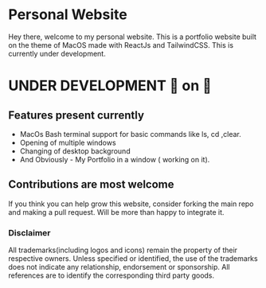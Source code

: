 # Personal  Website

Hey there, welcome to my personal website.
This is a portfolio website built on the theme of MacOS made with ReactJs and TailwindCSS.
This is currently under development.

# UNDER DEVELOPMENT :construction: on :apple:

## Features present currently 

* MacOs Bash terminal support for basic commands like ls, cd ,clear.
* Opening of multiple windows
* Changing of desktop background
* And Obviously - My Portfolio in a window  ( working on it). 

## Contributions are most welcome

If you think you can help grow this website, consider forking the main repo and making a pull request. Will be more than happy to integrate it.

### Disclaimer

All trademarks(including logos and icons) remain the property of their respective owners. Unless specified or identified, the use of the trademarks does not indicate any relationship, endorsement or sponsorship. All references are to identify the corresponding third party goods.